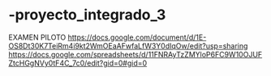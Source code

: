 # -proyecto_integrado_3
EXAMEN PILOTO
https://docs.google.com/document/d/1E-OS8Dt30K7TeiRm4i9kt2WmOEaAFwfaLfW3Y0dIqOw/edit?usp=sharing
https://docs.google.com/spreadsheets/d/11FNRAyTzZMYloP6FC9W10OJUFZtcHGgNVy0tF4C_7c0/edit?gid=0#gid=0
